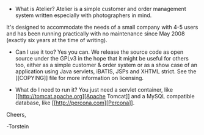 * What is Atelier?
Atelier is a simple customer and order management system written
especially with photographers in mind.

It's designed to accommodate the needs of a small company with 4-5
users and has been running practically with no maintenance since May
2008 (exactly six years at the time of writing).

* Can I use it too?
Yes you can. We release the source code as open source under the GPLv3
in the hope that it might be useful for others too, either as a simple
customer & order system or as a show case of an application using Java
servlets, iBATIS, JSPs and XHTML strict. See the [[COPYING]] file for
more information on licensing.

* What do I need to run it?
You just need a servlet container, like [[http://tomcat.apache.org][Apache Tomcat]] and a MySQL
compatible database, like [[http://percona.com][Percona]].

Cheers,

-Torstein

